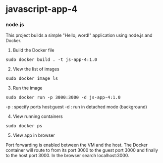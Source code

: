 # javascript-app-4
### node.js

This project builds a simple "Hello, word!" application using node.js and Docker. 

1. Build the Docker file

<pre>
sudo docker build . -t js-app-4:1.0
</pre>

2. View the list of images

<pre>
sudo docker image ls
</pre>

3. Run the image

<pre>
sudo docker run -p 3000:3000 -d js-app-4:1.0
</pre>

-p : specify ports host:guest
-d : run in detached mode (background)

4. View running containers

<pre>
sudo docker ps
</pre>

5. View app in browser

Port forwarding is enabled between the VM and the host. The Docker container will route to from its port 3000 to the guest port 3000 and finally to the host port 3000. In the browser search localhost:3000. 